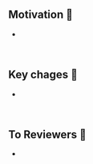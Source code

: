 ## Motivation 🤔
<!-- 여기에 무슨 목적으로 PR을 생성했는지 알려주세요! -->
-

</br>

## Key chages 🔑
<!-- 여기에 주요 코드를 작성해 주세요! 이왕이면 import는 빼주시고요:) -->
-

</br>

## To Reviewers 🙏
<!-- 보는 사람들에게 하고싶은 말을 적어주세요! -->
-
